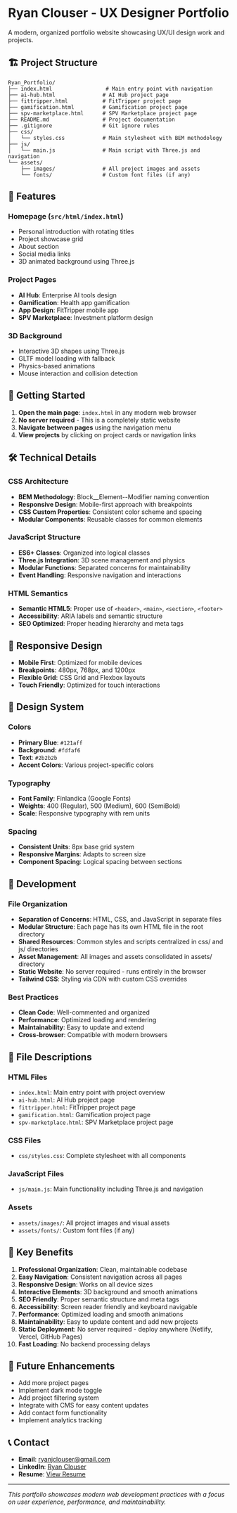 # Ryan Clouser - UX Designer Portfolio

A modern, organized portfolio website showcasing UX/UI design work and projects.

## 🏗️ Project Structure

```
Ryan_Portfolio/
├── index.html                 # Main entry point with navigation
├── ai-hub.html               # AI Hub project page
├── fittripper.html           # FitTripper project page
├── gamification.html         # Gamification project page
├── spv-marketplace.html      # SPV Marketplace project page
├── README.md                 # Project documentation
├── .gitignore                # Git ignore rules
├── css/
│   └── styles.css            # Main stylesheet with BEM methodology
├── js/
│   └── main.js               # Main script with Three.js and navigation
└── assets/
    ├── images/               # All project images and assets
    └── fonts/                # Custom font files (if any)
```

## 🎯 Features

### **Homepage (`src/html/index.html`)**

- Personal introduction with rotating titles
- Project showcase grid
- About section
- Social media links
- 3D animated background using Three.js

### **Project Pages**

- **AI Hub**: Enterprise AI tools design
- **Gamification**: Health app gamification
- **App Design**: FitTripper mobile app
- **SPV Marketplace**: Investment platform design

### **3D Background**

- Interactive 3D shapes using Three.js
- GLTF model loading with fallback
- Physics-based animations
- Mouse interaction and collision detection

## 🚀 Getting Started

1. **Open the main page**: `index.html` in any modern web browser
2. **No server required** - This is a completely static website
3. **Navigate between pages** using the navigation menu
4. **View projects** by clicking on project cards or navigation links

## 🛠️ Technical Details

### **CSS Architecture**

- **BEM Methodology**: Block\_\_Element--Modifier naming convention
- **Responsive Design**: Mobile-first approach with breakpoints
- **CSS Custom Properties**: Consistent color scheme and spacing
- **Modular Components**: Reusable classes for common elements

### **JavaScript Structure**

- **ES6+ Classes**: Organized into logical classes
- **Three.js Integration**: 3D scene management and physics
- **Modular Functions**: Separated concerns for maintainability
- **Event Handling**: Responsive navigation and interactions

### **HTML Semantics**

- **Semantic HTML5**: Proper use of `<header>`, `<main>`, `<section>`, `<footer>`
- **Accessibility**: ARIA labels and semantic structure
- **SEO Optimized**: Proper heading hierarchy and meta tags

## 📱 Responsive Design

- **Mobile First**: Optimized for mobile devices
- **Breakpoints**: 480px, 768px, and 1200px
- **Flexible Grid**: CSS Grid and Flexbox layouts
- **Touch Friendly**: Optimized for touch interactions

## 🎨 Design System

### **Colors**

- **Primary Blue**: `#121aff`
- **Background**: `#fdfaf6`
- **Text**: `#2b2b2b`
- **Accent Colors**: Various project-specific colors

### **Typography**

- **Font Family**: Finlandica (Google Fonts)
- **Weights**: 400 (Regular), 500 (Medium), 600 (SemiBold)
- **Scale**: Responsive typography with rem units

### **Spacing**

- **Consistent Units**: 8px base grid system
- **Responsive Margins**: Adapts to screen size
- **Component Spacing**: Logical spacing between sections

## 🔧 Development

### **File Organization**

- **Separation of Concerns**: HTML, CSS, and JavaScript in separate files
- **Modular Structure**: Each page has its own HTML file in the root directory
- **Shared Resources**: Common styles and scripts centralized in css/ and js/ directories
- **Asset Management**: All images and assets consolidated in assets/ directory
- **Static Website**: No server required - runs entirely in the browser
- **Tailwind CSS**: Styling via CDN with custom CSS overrides

### **Best Practices**

- **Clean Code**: Well-commented and organized
- **Performance**: Optimized loading and rendering
- **Maintainability**: Easy to update and extend
- **Cross-browser**: Compatible with modern browsers

## 📁 File Descriptions

### **HTML Files**

- `index.html`: Main entry point with project overview
- `ai-hub.html`: AI Hub project page
- `fittripper.html`: FitTripper project page
- `gamification.html`: Gamification project page
- `spv-marketplace.html`: SPV Marketplace project page

### **CSS Files**

- `css/styles.css`: Complete stylesheet with all components

### **JavaScript Files**

- `js/main.js`: Main functionality including Three.js and navigation

### **Assets**

- `assets/images/`: All project images and visual assets
- `assets/fonts/`: Custom font files (if any)

## 🌟 Key Benefits

1. **Professional Organization**: Clean, maintainable codebase
2. **Easy Navigation**: Consistent navigation across all pages
3. **Responsive Design**: Works on all device sizes
4. **Interactive Elements**: 3D background and smooth animations
5. **SEO Friendly**: Proper semantic structure and meta tags
6. **Accessibility**: Screen reader friendly and keyboard navigable
7. **Performance**: Optimized loading and smooth animations
8. **Maintainability**: Easy to update content and add new projects
9. **Static Deployment**: No server required - deploy anywhere (Netlify, Vercel, GitHub Pages)
10. **Fast Loading**: No backend processing delays

## 🔄 Future Enhancements

- Add more project pages
- Implement dark mode toggle
- Add project filtering system
- Integrate with CMS for easy content updates
- Add contact form functionality
- Implement analytics tracking

## 📞 Contact

- **Email**: ryanjclouser@gmail.com
- **LinkedIn**: [Ryan Clouser](https://www.linkedin.com/in/ryan-clouser/)
- **Resume**: [View Resume](https://docs.google.com/document/d/1NefNHy11Cgt0FHBVYAxYWTMje7YXfo2dXrcSWPNtO68/edit?usp=sharing)

---

_This portfolio showcases modern web development practices with a focus on user experience, performance, and maintainability._
